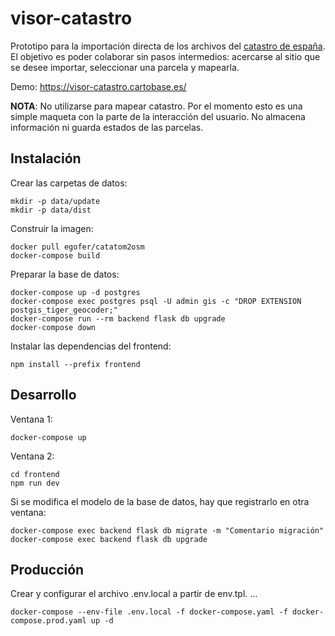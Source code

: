 # visor-catastro

Prototipo para la importación directa de los archivos del [catastro de españa](https://www1.sedecatastro.gob.es/). El objetivo es poder colaborar sin pasos intermedios: acercarse al sitio que se desee importar, seleccionar una parcela y mapearla.

Demo: https://visor-catastro.cartobase.es/

**NOTA**: No utilizarse para mapear catastro. Por el momento esto es una simple maqueta con la parte de la interacción del usuario. No almacena información ni guarda estados de las parcelas.

## Instalación

Crear las carpetas de datos:

    mkdir -p data/update
    mkdir -p data/dist

Construir la imagen:

    docker pull egofer/catatom2osm
    docker-compose build

Preparar la base de datos:

    docker-compose up -d postgres
    docker-compose exec postgres psql -U admin gis -c "DROP EXTENSION postgis_tiger_geocoder;"
    docker-compose run --rm backend flask db upgrade
    docker-compose down

Instalar las dependencias del frontend:

    npm install --prefix frontend

## Desarrollo

Ventana 1:

    docker-compose up

Ventana 2:

    cd frontend
    npm run dev

Si se modifica el modelo de la base de datos, hay que registrarlo en otra ventana:

    docker-compose exec backend flask db migrate -m "Comentario migración"
    docker-compose exec backend flask db upgrade

## Producción

Crear y configurar el archivo .env.local a partir de env.tpl.
...

    docker-compose --env-file .env.local -f docker-compose.yaml -f docker-compose.prod.yaml up -d
